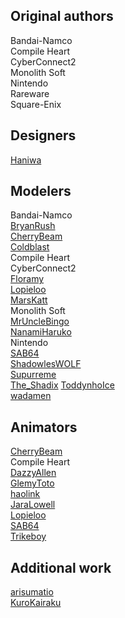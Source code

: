 ## Original authors
Bandai-Namco\
Compile Heart\
CyberConnect2\
Monolith Soft\
Nintendo\
Rareware\
Square-Enix

## Designers
[Haniwa](https://www.deviantart.com/ayyk92)

## Modelers
Bandai-Namco\
[BryanRush](https://www.deviantart.com/bryanrush)\
[CherryBeam](https://www.deviantart.com/cherrybeam)\
[Coldblast](https://www.deviantart.com/coldblast)\
Compile Heart\
CyberConnect2\
[Floramy](https://www.deviantart.com/floramy)\
[Lopieloo](https://www.deviantart.com/lopieloo)\
[MarsKatt](https://www.deviantart.com/marskatt)\
Monolith Soft\
[MrUncleBingo](https://www.deviantart.com/mrunclebingo)\
[NanamiHaruko](https://www.deviantart.com/nanamiharuko)\
Nintendo\
[SAB64](https://www.deviantart.com/sab64)\
[ShadowlesWOLF](https://www.deviantart.com/shadowleswolf)\
[Supurreme](https://www.deviantart.com/supurreme)\
[The_Shadix](https://twitter.com/The_Shadix)
[ToddynhoIce](https://www.deviantart.com/toddynhoice)\
[wadamen](https://www.deviantart.com/wadamen)

## Animators
[CherryBeam](https://www.deviantart.com/cherrybeam)\
Compile Heart\
[DazzyAllen](https://www.deviantart.com/dazzyallen)\
[GlemyToto](https://www.deviantart.com/glemytoto)\
[haolink](https://github.com/haolink)\
[JaraLowell](https://www.deviantart.com/jaralowell)\
[Lopieloo](https://www.deviantart.com/lopieloo)\
[SAB64](https://www.deviantart.com/sab64)\
[Trikeboy](https://www.models-resource.com/submitter/Trikeboy/)

## Additional work
[arisumatio](https://www.deviantart.com/arisumatio)\
[KuroKairaku](https://www.deviantart.com/kurokairaku)
